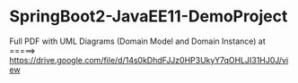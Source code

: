 # SpringBoot2-JavaEE11-DemoProject

Full PDF with UML Diagrams (Domain Model and Domain Instance) at =====> https://drive.google.com/file/d/14s0kDhdFJJz0HP3UkyY7qOHLJI31HJ0J/view



